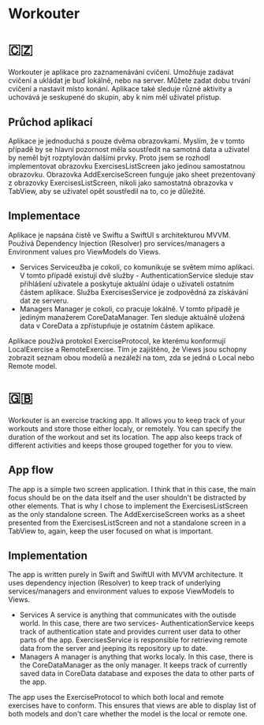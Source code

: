 #  Workouter

# 🇨🇿

Workouter je aplikace pro zaznamenávání cvičení. Umožňuje zadávat cvičení a ukládat je buď lokálně, nebo na server. Můžete zadat dobu trvání cvičení a nastavit místo konání. Aplikace také sleduje různé aktivity a uchovává je seskupené do skupin, aby k nim měl uživatel přístup.

## Průchod aplikací

Aplikace je jednoduchá s pouze dvěma obrazovkami. Myslím, že v tomto případě by se hlavní pozornost měla soustředit na samotná data a uživatel by neměl být rozptylován dalšími prvky. Proto jsem se rozhodl implementovat obrazovku ExercisesListScreen jako jedinou samostatnou obrazovku. Obrazovka AddExerciseScreen funguje jako sheet prezentovaný z obrazovky ExercisesListScreen, nikoli jako samostatná obrazovka v TabView, aby se uživatel opět soustředil na to, co je důležité.

## Implementace

Aplikace je napsána čistě ve Swiftu a SwiftUI s architekturou MVVM. Používá Dependency Injection (Resolver) pro services/managers a Environment values pro ViewModels do Views.
- Services
	Serviceužba je cokoli, co komunikuje se světem mimo aplikaci. V tomto případě existují dvě služby - AuthenticationService sleduje stav příhlášení uživatele a poskytuje aktuální údaje o uživateli ostatním částem aplikace. Služba ExercisesService je zodpovědná za získávání dat ze serveru.
- Managers
	Manager je cokoli, co pracuje lokálně. V tomto případě je jediným manažerem CoreDataManager. Ten sleduje aktuálně uložená data v CoreData a zpřístupňuje je ostatním částem aplikace.
	
Aplikace používá protokol ExerciseProtocol, ke kterému konformují LocalExercise a RemoteExercise. Tím je zajištěno, že Views jsou schopny zobrazit seznam obou modelů a nezáleží na tom, zda se jedná o Local nebo Remote model.

# 🇬🇧

Workouter is an exercise tracking app. It allows you to keep track of your workouts and store those either localy, or remotely. You can specify the duration of the workout and set its location. The app also keeps track of different activities and keeps those grouped together for you to view.

## App flow

The app is a simple two screen application. I think that in this case, the main focus should be on the data itself and the user shouldn't be distracted by other elements. That is why I chose to implement the ExercisesListScreen as the only standalone screen. The AddExerciseScreen works as a sheet presented from the ExercisesListScreen and not a standalone screen in a TabView to, again, keep the user focused on what is important.

## Implementation

The app is written purely in Swift and SwiftUI with MVVM architecture. It uses dependency injection (Resolver) to keep track of underlying services/managers and environment values to expose ViewModels to Views.
- Services
	A service is anything that communicates with the outisde world. In this case, there are two services- AuthenticationService keeps track of authentication state and provides current user data to other parts of the app. ExercisesService is responsible for retrieving remote data from the server and jeeping its repository up to date.
- Managers
	A manager is anything that works localy. In this case, there is the CoreDataManager as the only manager. It keeps track of currently saved data in CoreData database and exposes the data to other parts of the app.
	
The app uses the ExerciseProtocol to which both local and remote exercises have to conform. This ensures that views are able to display list of both models and don't care whether the model is the local or remote one.

